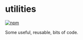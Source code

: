 # utilities

[![npm](https://img.shields.io/npm/v/@jaybeeuu/utilities.svg)](https://www.npmjs.com/package/@jaybeeuu/utilities)

Some useful, reusable, bits of code.
